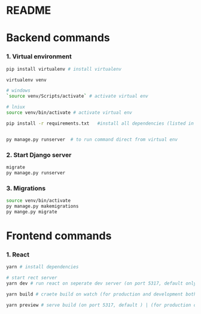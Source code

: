 # README #

__Backend commands__ 
==== 

### __1. Virtual environment__ 
```bash 
pip install virtualenv # install virtualenv 

virtualenv venv 

# windows 
`source venv/Scripts/activate` # activate virtual env 

# lniux 
source venv/bin/activate # activate virtual env 

pip install -r requirements.txt   #install all dependencies (listed in Pipfile) in virtual env 


py manage.py runserver  # to run command direct from virtual env 
``` 

### __2. Start Django server__ 
```bash 
migrate 
py manage.py runserver 
``` 

### __3. Migrations__ 
```bash 
source venv/bin/activate  
py manage.py makemigrations 
py mange.py migrate 
``` 

__Frontend commands__ 
====== 

### __1. React__ 
```bash 
yarn # install dependencies 

# start rect server 
yarn dev # run react on seperate dev server (on port 5317, default only) | (for development only) 

yarn build # craete build on watch (for production and development both) 

yarn preview # serve build (on port 5317, default ) | (for production onlly) 

 
``` 